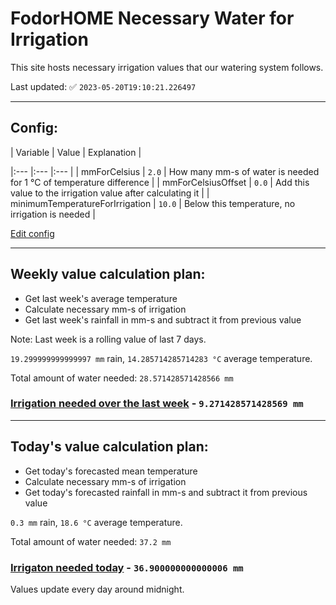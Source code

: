 # FodorHOME Necessary Water for Irrigation

This site hosts necessary irrigation values that our watering system follows.

Last updated: ✅ `2023-05-20T19:10:21.226497`

---

## Config:
| Variable | Value | Explanation |

|:--- |:--- |:--- |
| mmForCelsius | `2.0` | How many mm-s of water is needed for 1 °C of temperature difference |
| mmForCelsiusOffset | `0.0` | Add this value to the irrigation value after calculating it |
| minimumTemperatureForIrrigation | `10.0` | Below this temperature, no irrigation is needed |

[Edit config](https://github.com/RedyAu/irrigation/edit/main/config.json)

---

## Weekly value calculation plan:
 - Get last week's average temperature
 - Calculate necessary mm-s of irrigation
 - Get last week's rainfall in mm-s and subtract it from previous value

Note: Last week is a rolling value of last 7 days.

`19.299999999999997 mm` rain, `14.285714285714283 °C` average temperature.

Total amount of water needed: `28.571428571428566 mm`

### [Irrigation needed over the last week](lastweek.txt) - `9.271428571428569 mm`

---

## Today's value calculation plan:
 - Get today's forecasted mean temperature
 - Calculate necessary mm-s of irrigation
 - Get today's forecasted rainfall in mm-s and subtract it from previous value

`0.3 mm` rain, `18.6 °C` average temperature.

Total amount of water needed: `37.2 mm`

### [Irrigaton needed today](today.txt) - `36.900000000000006 mm`

Values update every day around midnight.
